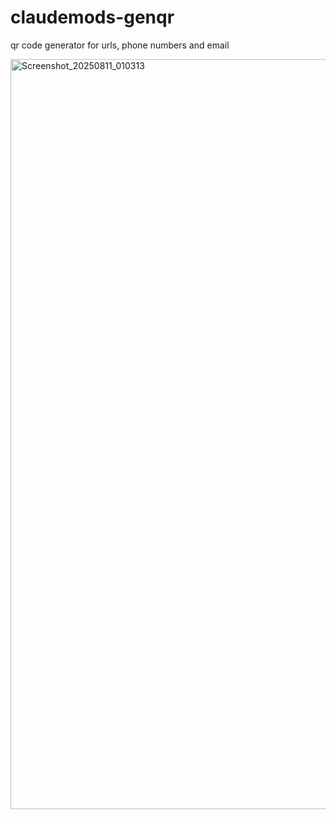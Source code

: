 # claudemods-genqr
qr code generator for urls, phone numbers and email 

<img width="1920" height="1200" alt="Screenshot_20250811_010313" src="https://github.com/user-attachments/assets/fb7df03d-7668-4f20-b8ad-e40c1aa84b41" />
